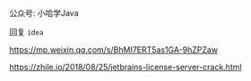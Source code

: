 公众号:  小哈学Java

回复 `idea`

https://mp.weixin.qq.com/s/BhMI7ERT5as1GA-9hZPZaw



https://zhile.io/2018/08/25/jetbrains-license-server-crack.html


